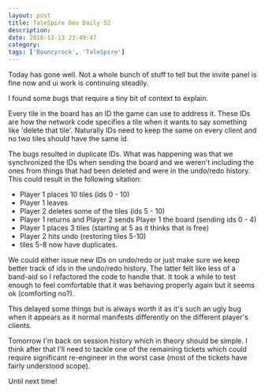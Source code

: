 ```yaml
---
layout: post
title: TaleSpire Dev Daily 52
description:
date: 2018-12-13 23:49:47
category:
tags: ['Bouncyrock', 'TaleSpire']
---
```


Today has gone well. Not a whole bunch of stuff to tell but the invite panel is fine now and ui work is continuing steadily.

I found some bugs that require a tiny bit of context to explain.

Every tile in the board has an ID the game can use to address it. These IDs are how the network code specifies a tile when it wants to say something like 'delete that tile'. Naturally IDs need to keep the same on every client and no two tiles should have the same id.

The bugs resulted in duplicate IDs. What was happening was that we synchronized the IDs when sending the board and we weren't including the ones from things that had been deleted and were in the undo/redo history. This could result in the following sitation:

- Player 1 places 10 tiles (ids 0 - 10)
- Player 1 leaves
- Player 2 deletes some of the tiles (ids 5 - 10)
- Player 1 returns and Player 2 sends Player 1 the board (sending ids 0 - 4)
- Player 1 places 3 tiles (starting at 5 as it thinks that is free)
- Player 2 hits undo (restoring tiles 5-10)
- tiles 5-8 now have duplicates.

We could either issue new IDs on undo/redo or just make sure we keep better track of ids in the undo/redo history. The latter felt like less of a band-aid so I refactored the code to handle that. It took a while to test enough to feel comfortable that it was behaving properly again but it seems ok (comforting no?).

This delayed some things but is always worth it as it's such an ugly bug when it appears as it normal manifests differently on the different player's clients.

Tomorrow I'm back on session history which in theory should be simple. I think after that I'll need to tackle one of the remaining tickets which could require significant re-engineer in the worst case (most of the tickets have fairly understood scope).

Until next time!
